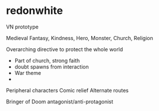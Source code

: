 redonwhite
==========

VN prototype

Medieval Fantasy, Kindness, Hero, Monster, Church, Religion

Overarching directive to protect the whole world
- Part of church, strong faith
- doubt spawns from interaction
- War theme
- 

Peripheral characters
Comic relief
Alternate routes

Bringer of Doom antagonist/anti-protagonist
